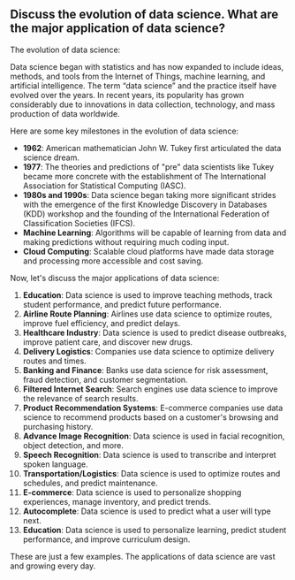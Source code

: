 ## Discuss the evolution of data science. What are the major application of data science?
The evolution of data science:

Data science began with statistics and has now expanded to include ideas, methods, and tools from the Internet of Things, machine learning, and artificial intelligence. The term “data science” and the practice itself have evolved over the years. In recent years, its popularity has grown considerably due to innovations in data collection, technology, and mass production of data worldwide.

Here are some key milestones in the evolution of data science:
- **1962**: American mathematician John W. Tukey first articulated the data science dream.
- **1977**: The theories and predictions of "pre" data scientists like Tukey became more concrete with the establishment of The International Association for Statistical Computing (IASC).
- **1980s and 1990s**: Data science began taking more significant strides with the emergence of the first Knowledge Discovery in Databases (KDD) workshop and the founding of the International Federation of Classification Societies (IFCS).
- **Machine Learning**: Algorithms will be capable of learning from data and making predictions without requiring much coding input.
- **Cloud Computing**: Scalable cloud platforms have made data storage and processing more accessible and cost saving.

Now, let's discuss the major applications of data science:

1. **Education**: Data science is used to improve teaching methods, track student performance, and predict future performance.
2. **Airline Route Planning**: Airlines use data science to optimize routes, improve fuel efficiency, and predict delays.
3. **Healthcare Industry**: Data science is used to predict disease outbreaks, improve patient care, and discover new drugs.
4. **Delivery Logistics**: Companies use data science to optimize delivery routes and times.
5. **Banking and Finance**: Banks use data science for risk assessment, fraud detection, and customer segmentation.
6. **Filtered Internet Search**: Search engines use data science to improve the relevance of search results.
7. **Product Recommendation Systems**: E-commerce companies use data science to recommend products based on a customer's browsing and purchasing history.
8. **Advance Image Recognition**: Data science is used in facial recognition, object detection, and more.
9. **Speech Recognition**: Data science is used to transcribe and interpret spoken language.
10. **Transportation/Logistics**: Data science is used to optimize routes and schedules, and predict maintenance.
11. **E-commerce**: Data science is used to personalize shopping experiences, manage inventory, and predict trends.
12. **Autocomplete**: Data science is used to predict what a user will type next.
13. **Education**: Data science is used to personalize learning, predict student performance, and improve curriculum design.

These are just a few examples. The applications of data science are vast and growing every day.

